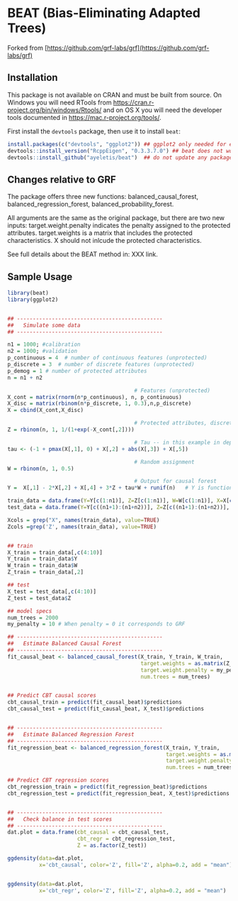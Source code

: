 # BEAT (Bias-Eliminating Adapted Trees)
Forked from [https://github.com/grf-labs/grf](https://github.com/grf-labs/grf)

## Installation

This package is not available on CRAN and must be built from source. On Windows you will
need RTools from https://cran.r-project.org/bin/windows/Rtools/ and on OS X you will 
need the developer tools documented in https://mac.r-project.org/tools/.

First install the `devtools` package, then use it to install `beat`:

```R
install.packages(c("devtools", "ggplot2")) ## ggplot2 only needed for example
devtools::install_version("RcppEigen", "0.3.3.7.0") ## beat does not work with newer RcppEigen
devtools::install_github("ayeletis/beat")  ## do not update any packages if prompted
```
## Changes relative to GRF
The package offers three new functions: balanced_causal_forest, balanced_regression_forest, 
balanced_probability_forest. 

All arguments are the same as the original package, but there are two new inputs: 
target.weight.penalty indicates the penalty assigned to the protected attributes.
target.weights is a matrix that includes the protected characteristics. X should not 
inlcude the protected characteristics.

See full details about the BEAT method in: XXX link.

## Sample Usage

```R
library(beat)
library(ggplot2)


## ----------------------------------------------
##   Simulate some data
## ----------------------------------------------

n1 = 1000; #calibration 
n2 = 1000; #validation
p_continuous = 4  # number of continuous features (unprotected)
p_discrete = 3  # number of discrete features (unprotected)
p_demog = 1 # number of protected attributes
n = n1 + n2

                                        # Features (unprotected)
X_cont = matrix(rnorm(n*p_continuous), n, p_continuous)
X_disc = matrix(rbinom(n*p_discrete, 1, 0.3),n,p_discrete)
X = cbind(X_cont,X_disc)

                                        # Protected attributes, discrete and continuous, where the first one is correlated with X[,2]
Z = rbinom(n, 1, 1/(1+exp(-X_cont[,2])))

                                        # Tau -- in this example in depends on X[2] but no on Z
tau <- (-1 + pmax(X[,1], 0) + X[,2] + abs(X[,3]) + X[,5]) 

                                        # Random assignment
W = rbinom(n, 1, 0.5)

                                        # Output for causal forest
Y =  X[,1] - 2*X[,2] + X[,4] + 3*Z + tau*W + runif(n)   # Y is function of X, Z(demo), tau*W

train_data = data.frame(Y=Y[c(1:n1)], Z=Z[c(1:n1)], W=W[c(1:n1)], X=X[c(1:n1),], tau = tau[c(1:n1)])
test_data = data.frame(Y=Y[c((n1+1):(n1+n2))], Z=Z[c((n1+1):(n1+n2))], W=W[c((n1+1):(n1+n2))], X=X[c((n1+1):(n1+n2)),], tau = tau[c((n1+1):(n1+n2))])

Xcols = grep("X", names(train_data), value=TRUE)
Zcols =grep('Z', names(train_data), value=TRUE)


## train
X_train = train_data[,c(4:10)]
Y_train = train_data$Y
W_train = train_data$W
Z_train = train_data[,2]

## test
X_test = test_data[,c(4:10)]
Z_test = test_data$Z

## model specs
num_trees = 2000
my_penalty = 10 # When penalty = 0 it corresponds to GRF

## ----------------------------------------------
##   Estimate Balanced Causal Forest 
## ----------------------------------------------
fit_causal_beat <- balanced_causal_forest(X_train, Y_train, W_train,
                                          target.weights = as.matrix(Z_train),
                                          target.weight.penalty = my_penalty,
                                          num.trees = num_trees)


## Predict CBT causal scores
cbt_causal_train = predict(fit_causal_beat)$predictions
cbt_causal_test = predict(fit_causal_beat, X_test)$predictions


## ----------------------------------------------
##   Estimate Balanced Regression Forest 
## ----------------------------------------------
fit_regression_beat <- balanced_regression_forest(X_train, Y_train,
                                                  target.weights = as.matrix(Z_train),
                                                  target.weight.penalty = my_penalty,
                                                  num.trees = num_trees)

## Predict CBT regression scores
cbt_regression_train = predict(fit_regression_beat)$predictions
cbt_regression_test = predict(fit_regression_beat, X_test)$predictions


## ----------------------------------------------
##   Check balance in test scores
## ----------------------------------------------
dat.plot = data.frame(cbt_causal = cbt_causal_test,
                      cbt_regr = cbt_regression_test,
                      Z = as.factor(Z_test))

ggdensity(data=dat.plot,
          x='cbt_causal', color='Z', fill='Z', alpha=0.2, add = "mean")


ggdensity(data=dat.plot,
          x='cbt_regr', color='Z', fill='Z', alpha=0.2, add = "mean")



 
